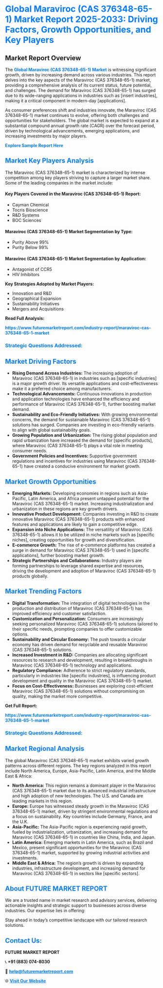 <h1 style="color: #007BFF;">Global Maraviroc (CAS 376348-65-1) Market Report 2025-2033: Driving Factors, Growth Opportunities, and Key Players</h1>

<section id="overview">
<h2>Market Report Overview</h2>
<p>The <a href="https://www.futuremarketreport.com/industry-report/maraviroc-cas-376348-65-1-market" style="color: #007BFF; text-decoration: none;"><strong>Global Maraviroc (CAS 376348-65-1) Market</strong></a> is witnessing significant growth, driven by increasing demand across various industries. This report delves into the key aspects of the Maraviroc (CAS 376348-65-1) market, providing a comprehensive analysis of its current status, future potential, and challenges. The demand for Maraviroc (CAS 376348-65-1) has surged due to its wide-ranging applications in industries such as [insert industries], making it a critical component in modern-day [applications].</p>
<p>As consumer preferences shift and industries innovate, the Maraviroc (CAS 376348-65-1) market continues to evolve, offering both challenges and opportunities for stakeholders. The global market is expected to expand at a substantial compound annual growth rate (CAGR) over the forecast period, driven by technological advancements, emerging applications, and increasing investments by major players.</p>
</section>

<section id="overview">
<p><a href="https://www.futuremarketreport.com/request-sample/reportId=59467" style="color: #007BFF; text-decoration: none;"><strong>Explore Sample Report Here</strong></a></p>
</section>

<section id="key-players">
<h2 style="color: #007BFF;">Market Key Players Analysis</h2>
<p>The Maraviroc (CAS 376348-65-1) market is characterized by intense competition among key players striving to capture a larger market share. Some of the leading companies in the market include:</p>
<h4>Key Players Covered in the Maraviroc (CAS 376348-65-1) Report:</h4>
<ul><li>Cayman Chemical</li><li>Tocris Bioscience</li><li>R&amp;D Systems</li><li>BOC Sciences</li></ul>
<h4>Maraviroc (CAS 376348-65-1) Market Segmentation by Type:</h4>
<ul><li>Purity Above 99%</li><li>Purity Below 99%</li></ul>

<h4>Maraviroc (CAS 376348-65-1) Market Segmentation by Application:</h4>
<ul><li>Antagonist of CCR5</li><li>HIV Inhibitors</li></ul>
<p><strong>Key Strategies Adopted by Market Players:</strong></p>
<ul>
<li>Innovation and R&D</li>
<li>Geographical Expansion</li>
<li>Sustainability Initiatives</li>
<li>Mergers and Acquisitions</li>
</ul>
</section>

<section>
<p><strong>Read Full Analysis: </strong></p><a href="https://www.futuremarketreport.com/industry-report/maraviroc-cas-376348-65-1-market" style="color: #007BFF; text-decoration: none;"><strong>https://www.futuremarketreport.com/industry-report/maraviroc-cas-376348-65-1-market</strong></a>
<h3 style="color: #007BFF;">Strategic Questions Addressed:</h3>
</section>

<section id="driving-factors">
<h2 style="color: #007BFF;">Market Driving Factors</h2>
<ul>
<li><strong>Rising Demand Across Industries:</strong> The increasing adoption of Maraviroc (CAS 376348-65-1) in industries such as [specific industries] is a major growth driver. Its versatile applications and cost-effectiveness make it a preferred choice among manufacturers.</li>
<li><strong>Technological Advancements:</strong> Continuous innovations in production and application technologies have enhanced the efficiency and performance of Maraviroc (CAS 376348-65-1), further boosting market demand.</li>
<li><strong>Sustainability and Eco-Friendly Initiatives:</strong> With growing environmental concerns, the demand for sustainable Maraviroc (CAS 376348-65-1) solutions has surged. Companies are investing in eco-friendly variants to align with global sustainability goals.</li>
<li><strong>Growing Population and Urbanization:</strong> The rising global population and rapid urbanization have increased the demand for [specific products], where Maraviroc (CAS 376348-65-1) plays a vital role in meeting consumer needs.</li>
<li><strong>Government Policies and Incentives:</strong> Supportive government regulations and incentives for industries using Maraviroc (CAS 376348-65-1) have created a conducive environment for market growth.</li>
</ul>
</section>

<section id="growth-opportunities">
<h2 style="color: #007BFF;">Market Growth Opportunities</h2>
<ul>
<li><strong>Emerging Markets:</strong> Developing economies in regions such as Asia-Pacific, Latin America, and Africa present untapped potential for the Maraviroc (CAS 376348-65-1) market. Increasing industrialization and urbanization in these regions are key growth drivers.</li>
<li><strong>Innovative Product Development:</strong> Companies investing in R&D to create innovative Maraviroc (CAS 376348-65-1) products with enhanced features and applications are likely to gain a competitive edge.</li>
<li><strong>Expansion into Niche Applications:</strong> The versatility of Maraviroc (CAS 376348-65-1) allows it to be utilized in niche markets such as [specific niches], creating opportunities for growth and diversification.</li>
<li><strong>E-commerce Growth:</strong> The rise of e-commerce platforms has created a surge in demand for Maraviroc (CAS 376348-65-1) used in [specific applications], further boosting market growth.</li>
<li><strong>Strategic Partnerships and Collaborations:</strong> Industry players are forming partnerships to leverage shared expertise and resources, driving the development and adoption of Maraviroc (CAS 376348-65-1) products globally.</li>
</ul>
</section>

<section id="trending-factors">
<h2 style="color: #007BFF;">Market Trending Factors</h2>
<ul>
<li><strong>Digital Transformation:</strong> The integration of digital technologies in the production and distribution of Maraviroc (CAS 376348-65-1) has improved efficiency and customer satisfaction.</li>
<li><strong>Customization and Personalization:</strong> Consumers are increasingly seeking personalized Maraviroc (CAS 376348-65-1) solutions tailored to their specific needs, prompting companies to offer customizable options.</li>
<li><strong>Sustainability and Circular Economy:</strong> The push towards a circular economy has driven demand for recyclable and reusable Maraviroc (CAS 376348-65-1) solutions.</li>
<li><strong>Increased Investment in R&D:</strong> Companies are allocating significant resources to research and development, resulting in breakthroughs in Maraviroc (CAS 376348-65-1) technology and applications.</li>
<li><strong>Regulatory Compliance:</strong> Adherence to strict regulatory standards, particularly in industries like [specific industries], is influencing product development and quality in the Maraviroc (CAS 376348-65-1) market.</li>
<li><strong>Focus on Cost-Effectiveness:</strong> Businesses are exploring cost-efficient Maraviroc (CAS 376348-65-1) solutions without compromising on quality, making the market more competitive.</li>
</ul>
</section>

<section>
<p><strong>Get Full Report: </strong></p><a href="https://www.futuremarketreport.com/industry-report/maraviroc-cas-376348-65-1-market" style="color: #007BFF; text-decoration: none;"><strong>https://www.futuremarketreport.com/industry-report/maraviroc-cas-376348-65-1-market</strong></a>
<h3 style="color: #007BFF;">Strategic Questions Addressed:</h3>
</section>


<section id="regional-analysis">
<h2 style="color: #007BFF;">Market Regional Analysis</h2>
<p>The global Maraviroc (CAS 376348-65-1) market exhibits varied growth patterns across different regions. The key regions analyzed in this report include North America, Europe, Asia-Pacific, Latin America, and the Middle East & Africa:</p>
<ul>
<li><strong>North America:</strong> This region remains a dominant player in the Maraviroc (CAS 376348-65-1) market due to its advanced industrial infrastructure and high adoption of new technologies. The U.S. and Canada are leading markets in this region.</li>
<li><strong>Europe:</strong> Europe has witnessed steady growth in the Maraviroc (CAS 376348-65-1) market, driven by stringent environmental regulations and a focus on sustainability. Key countries include Germany, France, and the U.K.</li>
<li><strong>Asia-Pacific:</strong> The Asia-Pacific region is experiencing rapid growth, fueled by industrialization, urbanization, and increasing demand for Maraviroc (CAS 376348-65-1) in countries like China, India, and Japan.</li>
<li><strong>Latin America:</strong> Emerging markets in Latin America, such as Brazil and Mexico, present significant opportunities for the Maraviroc (CAS 376348-65-1) market, supported by growing industrial activities and investments.</li>
<li><strong>Middle East & Africa:</strong> The region’s growth is driven by expanding industries, infrastructure development, and increasing demand for Maraviroc (CAS 376348-65-1) in sectors like [specific sectors].</li>
</ul>
</section>

<footer>
<h2 style="color: #007BFF;">About FUTURE MARKET REPORT</h2>
<p>We are a trusted name in market research and advisory services, delivering actionable insights and strategic support to businesses across diverse industries. Our expertise lies in offering:</p>

<p>Stay ahead in today’s competitive landscape with our tailored research solutions.</p>

<h2 style="color: #007BFF;">Contact Us:</h2>
<p><strong>FUTURE MARKET REPORT</strong></p>
<p>📞 <strong>+91 (883) 074-8030</strong></p>
<p>📧 <strong><a href="mailto:help@futuremarketreport.com" style="color: #007BFF;">help@futuremarketreport.com</a></strong></p>
<p>🌐 <strong><a href="https://www.futuremarketreport.com/" style="color: #007BFF;">Visit Our Website</a></strong></p>
</footer>